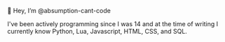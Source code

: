 👋 Hey, I’m @absumption-cant-code

I've been actively programming since I was 14 and at the time of writing I currently know Python, Lua, Javascript, HTML, CSS, and SQL.
